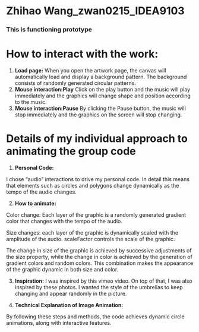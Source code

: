 # Zhihao Wang_zwan0215_IDEA9103
### This is functioning prototype


# How to interact with the work:
1. **Load page:** When you open the artwork page, the canvas will automatically load and display a background pattern. The background consists of randomly generated circular patterns.
2. **Mouse interaction:Play** Click on the play button and the music will play immediately and the graphics will change shape and position according to the music.
3. **Mouse interaction:Pause** By clicking the Pause button, the music will stop immediately and the graphics on the screen will stop changing.

# Details of my individual approach to animating the group code
1. **Personal Code:** 

I chose “audio” interactions to drive my personal code. In detail this means that elements such as circles and polygons change dynamically as the tempo of the audio changes.

2. **How to animate:**

Color change: Each layer of the graphic is a randomly generated gradient color that changes with the tempo of the audio.

Size changes: each layer of the graphic is dynamically scaled with the amplitude of the audio. scaleFactor controls the scale of the graphic.

The change in size of the graphic is achieved by successive adjustments of the size property, while the change in color is achieved by the generation of gradient colors and random colors. This combination makes the appearance of the graphic dynamic in both size and color.


3. **Inspiration:**
I was inspired by this vimeo video. On top of that, I was also inspired by these photos. I wanted the style of the umbrellas to keep changing and appear randomly in the picture.

4. **Technical Explanation of Image Animation:**


By following these steps and methods, the code achieves dynamic circle animations, along with interactive features.